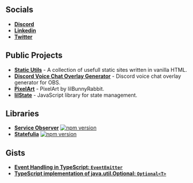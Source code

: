 ## Socials
* **[Discord](https://discord.com/users/237509022301814784)**  
* **[Linkedin](https://www.linkedin.com/in/andraz-mesaric-sirec-207371114/)**  
* **[Twitter](https://twitter.com/lilBunnyRabbit_)**  

## Public Projects
* **[Static Utils](https://lilbunnyrabbit.github.io/static-utils/)** - A collection of usefull static sites written in vanilla HTML.
* **[Discord Voice Chat Overlay Generator](https://lilbunnyrabbit.github.io/discord-vc-overlay/)** - Discord voice chat overlay generator for OBS.
* **[PixelArt](https://lilbunnyrabbit.github.io/pixelart/)** - PixelArt by lilBunnyRabbit.
* **[lilState](https://github.com/lilBunnyRabbit/lilstate)** - JavaScript library for state management.

## Libraries

* **[Service Observer](https://github.com/lilBunnyRabbit/service-observer)** [![npm version](https://img.shields.io/npm/v/@lilbunnyrabbit/service-observer.svg)](https://www.npmjs.com/package/@lilbunnyrabbit/service-observer)
* **[Statefulia](https://github.com/lilBunnyRabbit/statefulia)** [![npm version](https://img.shields.io/npm/v/@lilbunnyrabbit/statefulia.svg)](https://www.npmjs.com/package/@lilbunnyrabbit/statefulia)

## Gists
* **[Event Handling in TypeScript: `EventEmitter`](https://gist.github.com/lilBunnyRabbit/5c4370375c4974220f20c8b7a392de91)**
* **[TypeScript implementation of java.util.Optional<T>: `Optional<T>`](https://gist.github.com/lilBunnyRabbit/ab44b9bafca79cf1fa8024d833a60e24)**
<!--
**lilBunnyRabbit/lilBunnyRabbit** is a ✨ _special_ ✨ repository because its `README.md` (this file) appears on your GitHub profile.

Here are some ideas to get you started:

- 🔭 I’m currently working on ...
- 🌱 I’m currently learning ...
- 👯 I’m looking to collaborate on ...
- 🤔 I’m looking for help with ...
- 💬 Ask me about ...
- 📫 How to reach me: ...
- 😄 Pronouns: ...
- ⚡ Fun fact: ...
-->
